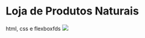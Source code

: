 # Loja de Produtos Naturais

html, css e flexboxfds
<img src="https://github.com/dieegobs/loja-de-produtos-naturais/blob/main/images/Site.png?raw=true"/>
